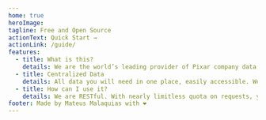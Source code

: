 ```yaml
---
home: true
heroImage:
tagline: Free and Open Source
actionText: Quick Start →
actionLink: /guide/
features:
  - title: What is this?
    details: We are the world’s leading provider of Pixar company data, helping people connect to the movies and celebrities from the company.
  - title: Centralized Data
    details: All data you will need in one place, easily accessible. We have the essential metadata, ratings from IMDb, Rotten Tomatoes and Metacritic or just find where watch it.
  - title: How can I use it?
    details: We are RESTful. With nearly limitless quota on requests, you have the freedom to create what you want with our API.
footer: Made by Mateus Malaquias with ❤️
---
```


